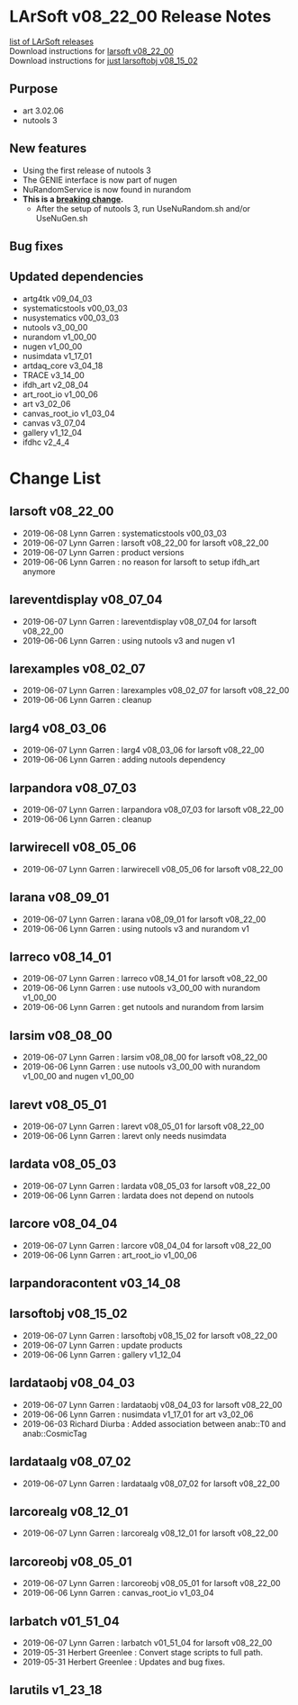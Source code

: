 # LArSoft v08_22_00 Release Notes



[list of LArSoft releases](LArSoft_release_list)  
Download instructions for [larsoft v08_22_00](https://scisoft.fnal.gov/scisoft/bundles/larsoft/v08_22_00/larsoft-v08_22_00.html)  
Download instructions for [just larsoftobj v08_15_02](https://scisoft.fnal.gov/scisoft/bundles/larsoftobj/v08_15_02/larsoftobj-v08_15_02.html)

## Purpose

-   art 3.02.06
-   nutools 3

## New features

-   Using the first release of nutools 3
-   The GENIE interface is now part of nugen
-   NuRandomService is now found in nurandom
-   **This is a [breaking change](Breaking_Changes#nutools-v3_00_00).**
    -   After the setup of nutools 3, run UseNuRandom.sh and/or UseNuGen.sh

## Bug fixes

## Updated dependencies

-   artg4tk v09_04_03
-   systematicstools v00_03_03
-   nusystematics v00_03_03
-   nutools v3_00_00
-   nurandom v1_00_00
-   nugen v1_00_00
-   nusimdata v1_17_01
-   artdaq_core v3_04_18
-   TRACE v3_14_00
-   ifdh_art v2_08_04
-   art_root_io v1_00_06
-   art v3_02_06
-   canvas_root_io v1_03_04
-   canvas v3_07_04
-   gallery v1_12_04
-   ifdhc v2_4_4

# Change List

## larsoft v08_22_00

-   2019-06-08 Lynn Garren : systematicstools v00_03_03
-   2019-06-07 Lynn Garren : larsoft v08_22_00 for larsoft v08_22_00
-   2019-06-07 Lynn Garren : product versions
-   2019-06-06 Lynn Garren : no reason for larsoft to setup ifdh_art anymore

## lareventdisplay v08_07_04

-   2019-06-07 Lynn Garren : lareventdisplay v08_07_04 for larsoft v08_22_00
-   2019-06-06 Lynn Garren : using nutools v3 and nugen v1

## larexamples v08_02_07

-   2019-06-07 Lynn Garren : larexamples v08_02_07 for larsoft v08_22_00
-   2019-06-06 Lynn Garren : cleanup

## larg4 v08_03_06

-   2019-06-07 Lynn Garren : larg4 v08_03_06 for larsoft v08_22_00
-   2019-06-06 Lynn Garren : adding nutools dependency

## larpandora v08_07_03

-   2019-06-07 Lynn Garren : larpandora v08_07_03 for larsoft v08_22_00
-   2019-06-06 Lynn Garren : cleanup

## larwirecell v08_05_06

-   2019-06-07 Lynn Garren : larwirecell v08_05_06 for larsoft v08_22_00

## larana v08_09_01

-   2019-06-07 Lynn Garren : larana v08_09_01 for larsoft v08_22_00
-   2019-06-06 Lynn Garren : using nutools v3 and nurandom v1

## larreco v08_14_01

-   2019-06-07 Lynn Garren : larreco v08_14_01 for larsoft v08_22_00
-   2019-06-06 Lynn Garren : use nutools v3_00_00 with nurandom v1_00_00
-   2019-06-06 Lynn Garren : get nutools and nurandom from larsim

## larsim v08_08_00

-   2019-06-07 Lynn Garren : larsim v08_08_00 for larsoft v08_22_00
-   2019-06-06 Lynn Garren : use nutools v3_00_00 with nurandom v1_00_00 and nugen v1_00_00

## larevt v08_05_01

-   2019-06-07 Lynn Garren : larevt v08_05_01 for larsoft v08_22_00
-   2019-06-06 Lynn Garren : larevt only needs nusimdata

## lardata v08_05_03

-   2019-06-07 Lynn Garren : lardata v08_05_03 for larsoft v08_22_00
-   2019-06-06 Lynn Garren : lardata does not depend on nutools

## larcore v08_04_04

-   2019-06-07 Lynn Garren : larcore v08_04_04 for larsoft v08_22_00
-   2019-06-06 Lynn Garren : art_root_io v1_00_06

## larpandoracontent v03_14_08

## larsoftobj v08_15_02

-   2019-06-07 Lynn Garren : larsoftobj v08_15_02 for larsoft v08_22_00
-   2019-06-07 Lynn Garren : update products
-   2019-06-06 Lynn Garren : gallery v1_12_04

## lardataobj v08_04_03

-   2019-06-07 Lynn Garren : lardataobj v08_04_03 for larsoft v08_22_00
-   2019-06-06 Lynn Garren : nusimdata v1_17_01 for art v3_02_06
-   2019-06-03 Richard Diurba : Added association between anab::T0 and anab::CosmicTag

## lardataalg v08_07_02

-   2019-06-07 Lynn Garren : lardataalg v08_07_02 for larsoft v08_22_00

## larcorealg v08_12_01

-   2019-06-07 Lynn Garren : larcorealg v08_12_01 for larsoft v08_22_00

## larcoreobj v08_05_01

-   2019-06-07 Lynn Garren : larcoreobj v08_05_01 for larsoft v08_22_00
-   2019-06-06 Lynn Garren : canvas_root_io v1_03_04

## larbatch v01_51_04

-   2019-06-07 Lynn Garren : larbatch v01_51_04 for larsoft v08_22_00
-   2019-05-31 Herbert Greenlee : Convert stage scripts to full path.
-   2019-05-31 Herbert Greenlee : Updates and bug fixes.

## larutils v1_23_18
